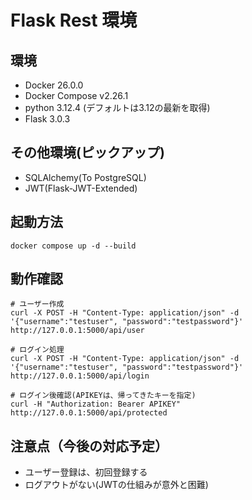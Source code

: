 # Flask Rest 環境

## 環境
- Docker 26.0.0
- Docker Compose v2.26.1
- python 3.12.4 (デフォルトは3.12の最新を取得)
- Flask 3.0.3

## その他環境(ピックアップ)
- SQLAlchemy(To PostgreSQL)
- JWT(Flask-JWT-Extended)

## 起動方法
```shell
docker compose up -d --build
```

## 動作確認
```shell
# ユーザー作成
curl -X POST -H "Content-Type: application/json" -d '{"username":"testuser", "password":"testpassword"}' http://127.0.0.1:5000/api/user

# ログイン処理
curl -X POST -H "Content-Type: application/json" -d '{"username":"testuser", "password":"testpassword"}' http://127.0.0.1:5000/api/login

# ログイン後確認(APIKEYは、帰ってきたキーを指定)
curl -H "Authorization: Bearer APIKEY" http://127.0.0.1:5000/api/protected
```

## 注意点（今後の対応予定）
- ユーザー登録は、初回登録する
- ログアウトがない(JWTの仕組みが意外と困難)
